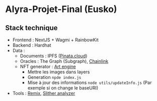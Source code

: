# Alyra-Projet-Final (Eusko)

## Stack technique
- Frontend : NextJS + Wagmi + RainbowKit
- Backend : Hardhat
- Data :
   - Documents : IPFS ([Pinata.cloud](https://pinata.cloud/))
   - Oracles : The Graph (Subgraph), [Chainlink](https://dev.chain.link/faucet)
   - NFT generator : [Art engine](https://github.com/nftchef/art-engine)
      - Mettre les images dans layers
      - Generation `npde index.js`
      - Mise à jour des informations `node utils/updateInfo.js` (Par exemple si on change le baseURI)
- Tools : [Remix](https://remix.ethereum.org/), [Slither analyzer](https://github.com/crytic/slither)
